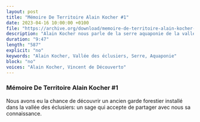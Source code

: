 ```yaml
---
layout: post
title: "Mémoire De Territoire Alain Kocher #1"
date: 2023-04-16 10:00:00 +0100
file: "https://archive.org/download/memoire-de-territoire-alain-kocher-1/memoire-de-territoire-alain-kocher-1.mp3"
description: "Alain Kocher nous parle de la serre aquaponie de la vallée des éclusiers."
duration: "9:47" 
length: "587"
explicit: "no" 
keywords: "Alain Kocher, Vallée des éclusiers, Serre, Aquaponie"
block: "no" 
voices: "Alain Kocher, Vincent de Découverto"
---
```

### Mémoire De Territoire Alain Kocher #1

Nous avons eu la chance de découvrir un ancien garde forestier installé dans la vallée des éclusiers: un sage qui accepte de partager avec nous sa connaissance.
                    